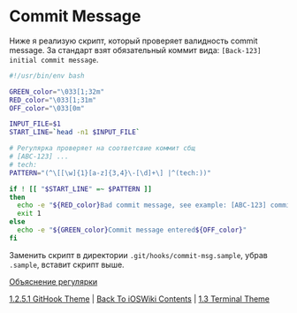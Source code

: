 # Commit Message

Ниже я реализую скрипт, который проверяет валидность commit message. За стандарт взят обязательный коммит вида: `[Back-123] initial commit message`. 

```bash
#!/usr/bin/env bash

GREEN_color="\033[1;32m"
RED_color="\033[1;31m"
OFF_color="\033[0m"

INPUT_FILE=$1
START_LINE=`head -n1 $INPUT_FILE`

# Регулярка проверяет на соответсвие коммит сбщ
# [ABC-123] ...
# tech:
PATTERN="(^\[[\w]{1}[a-z]{3,4}\-[\d]+\] |^(tech:))"

if ! [[ "$START_LINE" =~ $PATTERN ]]
then
  echo -e "${RED_color}Bad commit message, see example: [ABC-123] commit message${OFF_color}"
  exit 1
else
  echo -e "${GREEN_color}Commit message entered${OFF_color}"
fi
```

Заменить скрипт в директории `.git/hooks/commit-msg.sample`, убрав `.sample`, вставит скрипт выше.

[Объяснение регулярки](/1%20Common/Terminal/Regex.md)

[1.2.5.1 GitHook Theme](../1.2.4%20GitPractise.md) | [Back To iOSWiki Contents](https://github.com/eldaroid/iOSWiki) |  [1.3 Terminal Theme](/1%20Common/1.3%20Terminal/)
